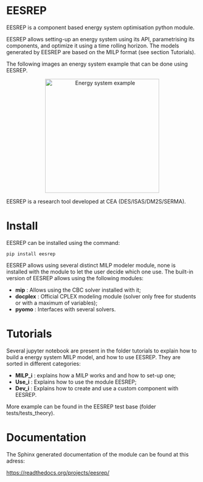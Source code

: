
# EESREP
EESREP is a component based energy system optimisation python module.

EESREP allows setting-up an energy system using its API, parametrising its components, and optimize it using a time rolling horizon. The models generated by EESREP are based on the MILP format (see section Tutorials).

The following images an energy system example that can be done using EESREP.

<p align="center">
<img src="docs/images/system_example.png" alt="Energy system example" width="300"/>
</p>

EESREP is a research tool developed at CEA (DES/ISAS/DM2S/SERMA).

#   Install

EESREP can be installed using the command:

```
pip install eesrep
```

EESREP allows using several distinct MILP modeler module, none is installed with the module to let the user decide which one use. The built-in version of EESREP allows using the following modules:

- **mip** : Allows using the CBC solver installed with it;
- **docplex** : Official CPLEX modeling module (solver only free for students or with a maximum of variables);
- **pyomo** : Interfaces with several solvers.

#   Tutorials

Several jupyter notebook are present in the folder tutorials to explain how to build a energy system MILP model, and how to use EESREP. They are sorted in different categories:

-   **MILP_i** : explains how a MILP works and and how to set-up one;
-   **Use_i** : Explains how to use the module EESREP;
-   **Dev_i** : Explains how to create and use a custom component with EESREP.

More example can be found in the EESREP test base (folder tests/tests_theory).

#   Documentation

The Sphinx generated documentation of the module can be found at this adress:

https://readthedocs.org/projects/eesrep/